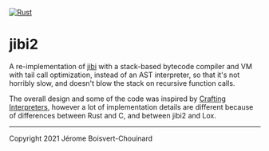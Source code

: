 [![Rust](https://github.com/jbchouinard/jibi2/actions/workflows/rust.yml/badge.svg)](https://github.com/jbchouinard/jibi2/actions/workflows/rust.yml)

# jibi2

A re-implementation of [jibi](https://github.com/jbchouinard/jibi) with a stack-based
bytecode compiler and VM with tail call optimization, instead of an AST interpreter,
so that it's not horribly slow, and doesn't blow the stack on recursive function calls.

The overall design and some of the code was inspired by
[Crafting Interpreters](https://craftinginterpreters.com),
however a lot of implementation details are different because of differences between
Rust and C, and between jibi2 and Lox.

---

Copyright 2021 Jérome Boisvert-Chouinard
